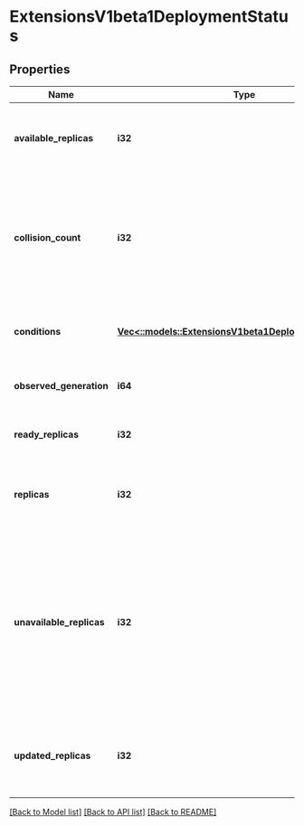 # ExtensionsV1beta1DeploymentStatus

## Properties
Name | Type | Description | Notes
------------ | ------------- | ------------- | -------------
**available_replicas** | **i32** | Total number of available pods (ready for at least minReadySeconds) targeted by this deployment. | [optional] [default to null]
**collision_count** | **i32** | Count of hash collisions for the Deployment. The Deployment controller uses this field as a collision avoidance mechanism when it needs to create the name for the newest ReplicaSet. | [optional] [default to null]
**conditions** | [**Vec<::models::ExtensionsV1beta1DeploymentCondition>**](extensions.v1beta1.DeploymentCondition.md) | Represents the latest available observations of a deployment&#39;s current state. | [optional] [default to null]
**observed_generation** | **i64** | The generation observed by the deployment controller. | [optional] [default to null]
**ready_replicas** | **i32** | Total number of ready pods targeted by this deployment. | [optional] [default to null]
**replicas** | **i32** | Total number of non-terminated pods targeted by this deployment (their labels match the selector). | [optional] [default to null]
**unavailable_replicas** | **i32** | Total number of unavailable pods targeted by this deployment. This is the total number of pods that are still required for the deployment to have 100% available capacity. They may either be pods that are running but not yet available or pods that still have not been created. | [optional] [default to null]
**updated_replicas** | **i32** | Total number of non-terminated pods targeted by this deployment that have the desired template spec. | [optional] [default to null]

[[Back to Model list]](../README.md#documentation-for-models) [[Back to API list]](../README.md#documentation-for-api-endpoints) [[Back to README]](../README.md)


